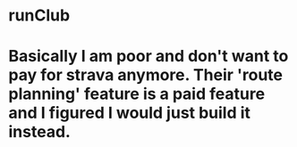 # runClub


# Basically I am poor and don't want to pay for strava anymore. Their 'route planning' feature is a paid feature and I figured I would just build it instead. 
